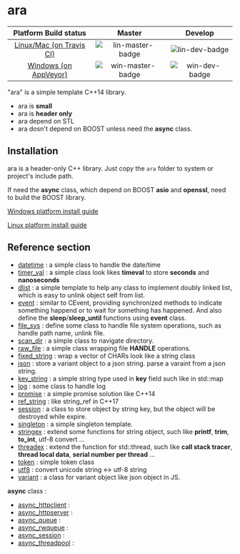 # ara

|Platform Build status| Master | Develop |
| :---------------------------------: | :---------------: | :-----------------: |
|[Linux/Mac (on Travis CI)](https://travis-ci.com/phalanger/ara)| ![lin-master-badge] | ![lin-dev-badge]        |
|[Windows (on AppVeyor)](https://ci.appveyor.com/project/phalanger/ara)| ![win-master-badge] | ![win-dev-badge]  |

[lin-master-badge]: https://travis-ci.com/phalanger/ara.svg?branch=master "linux master build status"
[lin-dev-badge]: https://travis-ci.com/phalanger/ara.svg?branch=develop "linux deleveop build status"
[win-master-badge]: https://ci.appveyor.com/api/projects/status/842088lgtg7gnyx8/branch/master "windows master build status"
[win-dev-badge]: https://ci.appveyor.com/api/projects/status/842088lgtg7gnyx8/branch/develop "windows deleveop build status"

"ara" is a simple template C++14 library.

* ara is **small**
* ara is **header only**
* ara depend on STL
* ara dosn't depend on BOOST unless need the **async** class.

## Installation

ara is a header-only C++ library. Just copy the `ara` folder to system or project's include path.

If need the **async** class, which depend on BOOST **asio** and **openssl**, need to build the BOOST library.

[Windows platform install guide](docs/install_win.md)

[Linux platform install guide](docs/install_linux.md)

## Reference section

* [datetime](docs/datetime.md) : a simple class to handle the date/time
* [timer_val](docs/timer_val.md) : a simple class look likes **timeval** to store **seconds** and **nanoseconds**
* [dlist](docs/dlist.md) : a simple template to help any class to implement doubly linked list, which is easy to unlink object self from list.
* [event](docs/event.md) : similar to CEvent, providing synchronized methods to indicate something happend or to wait for something has happened. And also define the **sleep**/**sleep_until** functions using **event** class.
* [file_sys](docs/filesys.md) : define some class to handle file system operations, such as handle path name, unlink file.
* [scan_dir](docs/scan_dir.md) : a simple class to navigate directory.
* [raw_file](docs/raw_file.md) : a simple class wrapping file **HANDLE** operations.
* [fixed_string](docs/fixed_string.md) : wrap a vector of CHARs look like a string class
* [json](docs/json.md) : store a variant object to a json string. parse a varaint from a json string.
* [key_string](docs/key_string.md) : a simple string type used in **key** field such like in std::map
* [log](docs/log.md) : some class to handle log
* [promise](docs/promise.md) : a simple promise solution like C++14
* [ref_string](docs/ref_string.md) : like string_ref in C++17
* [session](docs/session.md) : a class to store object by string key, but the object will be destroyed while expire.
* [singleton](docs/singleton.md) : a simple singleton template.
* [stringex](docs/stringex.md) : extend some functions for string object, such like **printf**, **trim**, **to_int**, utf-8 convert ...
* [threadex](docs/threadex.md) : extend the function for std::thread, such like **call stack tracer**, **thread local data**, **serial number per thread** ...
* [token](docs/token.md) : simple token class
* [utf8](docs/utf8.md) : convert unicode string <-> utf-8 string
* [variant](docs/variant.md) : a class for variant object like json object in JS.

**async** class :

* [async_httpclient](docs/async_httpclient.md) :
* [async_httpserver](docs/async_httpserver.md) :
* [async_queue](docs/async_queue.md) :
* [async_rwqueue](docs/async_rwqueue.md) :
* [async_session](docs/async_session.md) :
* [async_threadpool](docs/async_threadpool.md) :